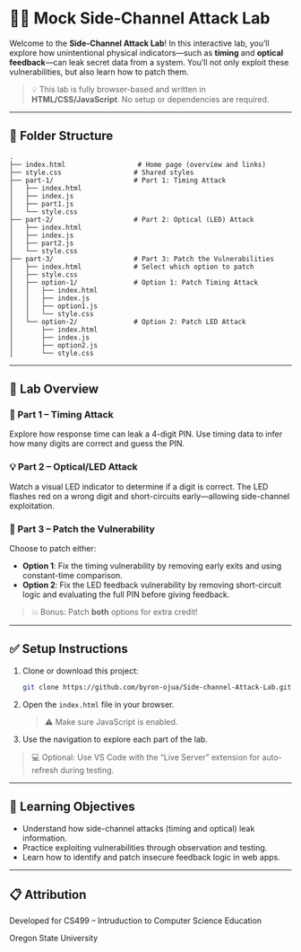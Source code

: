 # 🕵️‍♂️ Mock Side-Channel Attack Lab

Welcome to the **Side-Channel Attack Lab**! In this interactive lab, you’ll explore how unintentional physical indicators—such as **timing** and **optical feedback**—can leak secret data from a system. You’ll not only exploit these vulnerabilities, but also learn how to patch them.

> 💡 This lab is fully browser-based and written in **HTML/CSS/JavaScript**. No setup or dependencies are required.

---

## 📂 Folder Structure

```
.
├── index.html                  # Home page (overview and links)
├── style.css                  # Shared styles
├── part-1/                    # Part 1: Timing Attack
│   ├── index.html
│   ├── index.js
│   ├── part1.js
│   └── style.css
├── part-2/                    # Part 2: Optical (LED) Attack
│   ├── index.html
│   ├── index.js
│   ├── part2.js
│   └── style.css
├── part-3/                    # Part 3: Patch the Vulnerabilities
│   ├── index.html             # Select which option to patch
│   ├── style.css
│   ├── option-1/              # Option 1: Patch Timing Attack
│   │   ├── index.html
│   │   ├── index.js
│   │   ├── option1.js
│   │   └── style.css
│   └── option-2/              # Option 2: Patch LED Attack
│       ├── index.html
│       ├── index.js
│       ├── option2.js
│       └── style.css
```

---

## 🧪 Lab Overview

### 🔢 Part 1 – Timing Attack

Explore how response time can leak a 4-digit PIN. Use timing data to infer how many digits are correct and guess the PIN.

### 💡 Part 2 – Optical/LED Attack

Watch a visual LED indicator to determine if a digit is correct. The LED flashes red on a wrong digit and short-circuits early—allowing side-channel exploitation.

### 🔐 Part 3 – Patch the Vulnerability

Choose to patch either:

- **Option 1**: Fix the timing vulnerability by removing early exits and using constant-time comparison.
- **Option 2**: Fix the LED feedback vulnerability by removing short-circuit logic and evaluating the full PIN before giving feedback.

> 💥 Bonus: Patch **both** options for extra credit!

---

## ✅ Setup Instructions

1. Clone or download this project:

   ```bash
   git clone https://github.com/byron-ojua/Side-channel-Attack-Lab.git
   ```

2. Open the `index.html` file in your browser.

   > ⚠️ Make sure JavaScript is enabled.

3. Use the navigation to explore each part of the lab.

> 💻 Optional: Use VS Code with the “Live Server” extension for auto-refresh during testing.

---

## 🧠 Learning Objectives

- Understand how side-channel attacks (timing and optical) leak information.
- Practice exploiting vulnerabilities through observation and testing.
- Learn how to identify and patch insecure feedback logic in web apps.

---

## 📋 Attribution

Developed for CS499 – Intruduction to Computer Science Education

Oregon State University
